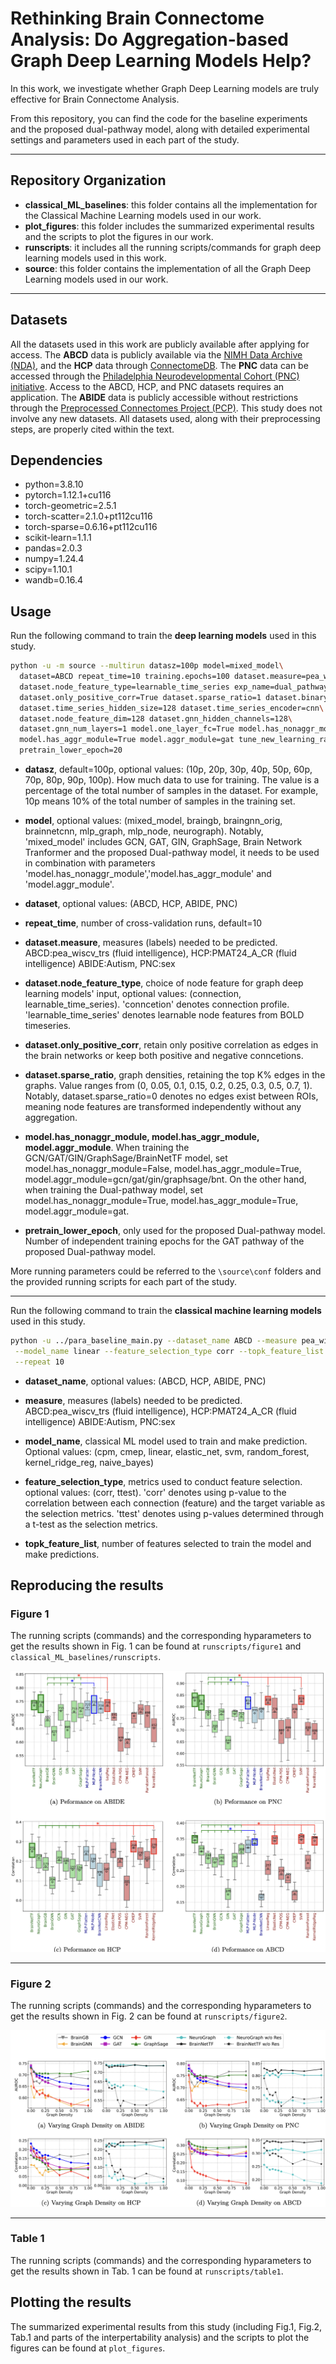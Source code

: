 # Rethinking Brain Connectome Analysis: Do Aggregation-based Graph Deep Learning Models Help?


In this work, we investigate whether Graph Deep Learning models are truly effective for Brain Connectome Analysis.


From this repository, you can find the code for the baseline experiments and 
the proposed dual-pathway model, along with detailed experimental settings and 
parameters used in each part of the study.

---

## Repository Organization

- **classical_ML_baselines**: this folder contains all the implementation for the Classical Machine Learning models used in our work.
- **plot_figures**: this folder includes the summarized experimental results and the scripts to plot the figures in our work.
- **runscripts**: it includes all the running scripts/commands for graph deep learning models used in this work.
- **source**: this folder contains the implementation of all the Graph Deep Learning models used in our work.

---


## Datasets
All the datasets used in this work are publicly available after applying for access. The **ABCD** data is publicly available via the [NIMH Data Archive (NDA)](https://nda.nih.gov/abcd), 
and the **HCP** data through [ConnectomeDB](https://db.humanconnectome.org/). 
The **PNC** data can be accessed through the [Philadelphia Neurodevelopmental Cohort (PNC) initiative](https://www.nitrc.org/projects/pnc/). 
Access to the ABCD, HCP, and PNC datasets requires an application. The **ABIDE** data is publicly accessible without 
restrictions through the [Preprocessed Connectomes Project (PCP)](http://preprocessed-connectomes-project.org/abide). This study does not involve any new datasets. 
All datasets used, along with their preprocessing steps, are properly cited within the text.



## Dependencies

  - python=3.8.10
  - pytorch=1.12.1+cu116
  - torch-geometric=2.5.1
  - torch-scatter=2.1.0+pt112cu116
  - torch-sparse=0.6.16+pt112cu116
  - scikit-learn=1.1.1
  - pandas=2.0.3   
  - numpy=1.24.4
  - scipy=1.10.1
  - wandb=0.16.4


## Usage

Run the following command to train the **deep learning models** used in this study.

```bash
python -u -m source --multirun datasz=100p model=mixed_model\
  dataset=ABCD repeat_time=10 training.epochs=100 dataset.measure=pea_wiscv_trs\
  dataset.node_feature_type=learnable_time_series exp_name=dual_pathway_abcd\
  dataset.only_positive_corr=True dataset.sparse_ratio=1 dataset.binary_sparse=True\
  dataset.time_series_hidden_size=128 dataset.time_series_encoder=cnn\
  dataset.node_feature_dim=128 dataset.gnn_hidden_channels=128\
  dataset.gnn_num_layers=1 model.one_layer_fc=True model.has_nonaggr_module=True\
  model.has_aggr_module=True model.aggr_module=gat tune_new_learning_rates=[[1.0e-4,1.0e-5]]\
  pretrain_lower_epoch=20
```
- **datasz**, default=100p, optional values: (10p, 20p, 30p, 40p, 50p, 60p, 70p, 80p, 90p, 100p). How much data to use for training. The
  value is a percentage of the total number of samples in the dataset. For example, 10p means 10% of the total number of samples in the training set.
  
- **model**, optional values: (mixed_model, braingb, braingnn_orig, brainnetcnn, mlp_graph, mlp_node, neurograph).
  Notably, 'mixed_model' includes GCN, GAT, GIN, GraphSage, Brain Network Tranformer and the proposed Dual-pathway model,
  it needs to be used in combination with parameters 'model.has_nonaggr_module','model.has_aggr_module' and 'model.aggr_module'.
  
- **dataset**, optional values: (ABCD, HCP, ABIDE, PNC)
  
- **repeat_time**, number of cross-validation runs, default=10
  
- **dataset.measure**, measures (labels) needed to be predicted. ABCD:pea_wiscv_trs (fluid intelligence), HCP:PMAT24_A_CR (fluid intelligence)
  ABIDE:Autism, PNC:sex

- **dataset.node_feature_type**, choice of node feature for graph deep learning models' input, optional values: (connection, learnable_time_series).
  'conncetion' denotes connection profile. 'learnable_time_series' denotes learnable node features from BOLD timeseries.

- **dataset.only_positive_corr**, retain only positive correlation as edges in the brain networks or keep both positive and negative conncetions.

- **dataset.sparse_ratio**, graph densities, retaining the top K% edges in the graphs. Value ranges from (0, 0.05, 0.1, 0.15, 0.2, 0.25, 0.3, 0.5, 0.7, 1).
  Notably, dataset.sparse_ratio=0 denotes no edges exist between ROIs, meaning node features are transformed independently without any aggregation.

- **model.has_nonaggr_module, model.has_aggr_module, model.aggr_module**. When training the GCN/GAT/GIN/GraphSage/BrainNetTF model,
  set model.has_nonaggr_module=False, model.has_aggr_module=True, model.aggr_module=gcn/gat/gin/graphsage/bnt.
  On the other hand, when training the Dual-pathway model, set model.has_nonaggr_module=True, model.has_aggr_module=True, model.aggr_module=gat.

- **pretrain_lower_epoch**, only used for the proposed Dual-pathway model. Number of independent training epochs for the GAT pathway of the proposed Dual-pathway model.

More running parameters could be referred to the `\source\conf` folders and the provided running scripts for each part of the study.

---

Run the following command to train the **classical machine learning models** used in this study.

```bash
python -u ../para_baseline_main.py --dataset_name ABCD --measure pea_wiscv_trs\
 --model_name linear --feature_selection_type corr --topk_feature_list 100 200 500 1000 5000 10000 20000 1\
 --repeat 10
```
- **dataset_name**, optional values: (ABCD, HCP, ABIDE, PNC)

- **measure**, measures (labels) needed to be predicted. ABCD:pea_wiscv_trs (fluid intelligence), HCP:PMAT24_A_CR (fluid intelligence)
  ABIDE:Autism, PNC:sex

- **model_name**, classical ML model used to train and make prediction.
  Optional values: (cpm, cmep, linear, elastic_net, svm, random_forest, kernel_ridge_reg, naive_bayes)

- **feature_selection_type**, metrics used to conduct feature selection. optional values: (corr, ttest). 'corr' denotes using p-value to the correlation between
each connection (feature) and the target variable as the selection metrics. 'ttest' denotes using p-values determined through a t-test as the selection metrics.

- **topk_feature_list**, number of features selected to train the model and make predictions.


## Reproducing the results

### Figure 1
The running scripts (commands) and the corresponding hyparameters to get the results shown in Fig. 1 can be found at `runscripts/figure1` and `classical_ML_baselines/runscripts`.

![Figure1](Figures/Figure1.png)

---

### Figure 2
The running scripts (commands) and the corresponding hyparameters to get the results shown in Fig. 2 can be found at `runscripts/figure2`.

![Figure2](Figures/Figure2.png)


---

### Table 1
The running scripts (commands) and the corresponding hyparameters to get the results shown in Tab. 1 can be found at `runscripts/table1`.



## Plotting the results
The summarized experimental results from this study (including Fig.1, Fig.2, Tab.1 and parts of the interpertability analysis) 
and the scripts to plot the figures can be found at `plot_figures`.




